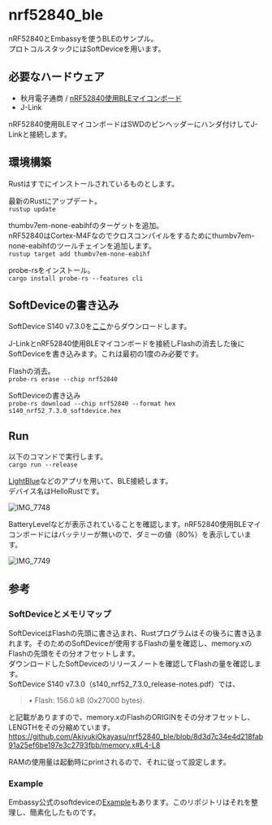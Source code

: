 # nrf52840_ble

nRF52840とEmbassyを使うBLEのサンプル。  
プロトコルスタックにはSoftDeviceを用います。

## 必要なハードウェア

- 秋月電子通商 / [nRF52840使用BLEマイコンボード](https://akizukidenshi.com/catalog/g/gK-17484/)
- J-Link

nRF52840使用BLEマイコンボードはSWDのピンヘッダーにハンダ付けしてJ-Linkと接続します。


## 環境構築

Rustはすでにインストールされているものとします。　　

最新のRustにアップデート。  
`rustup update`

thumbv7em-none-eabihfのターゲットを追加。  
nRF52840はCortex-M4Fなのでクロスコンパイルをするためにthumbv7em-none-eabihfのツールチェインを追加します。  
`rustup target add thumbv7em-none-eabihf`

probe-rsをインストール。  
`cargo install probe-rs --features cli`

## SoftDeviceの書き込み

SoftDevice S140 v7.3.0を[ここ](https://www.nordicsemi.com/Products/Development-software/s140/download)からダウンロードします。  

J-LinkとnRF52840使用BLEマイコンボードを接続しFlashの消去した後にSoftDeviceを書き込みます。これは最初の1度のみ必要です。　　

Flashの消去。  
`probe-rs erase --chip nrf52840`

SoftDeviceの書き込み  
`probe-rs download --chip nrf52840 --format hex s140_nrf52_7.3.0_softdevice.hex`


## Run

以下のコマンドで実行します。  
`cargo run --release`

[LightBlue](https://punchthrough.com/lightblue/)などのアプリを用いて、BLE接続します。  
デバイス名はHelloRustです。  

![IMG_7748](https://github.com/AkiyukiOkayasu/nrf52840_ble/assets/6957368/dd3b86b6-4a69-46b8-8a9b-b510f27c1f04)

BatteryLevelなどが表示されていることを確認します。nRF52840使用BLEマイコンボードにはバッテリーが無いので、ダミーの値（80%）を表示しています。  

![IMG_7749](https://github.com/AkiyukiOkayasu/nrf52840_ble/assets/6957368/dc2c0cb6-d70a-42e2-8644-67456c05b39a)


## 参考

### SoftDeviceとメモリマップ

SoftDeviceはFlashの先頭に書き込まれ、Rustプログラムはその後ろに書き込まれます。そのためのSoftDeviceが使用するFlashの量を確認し、memory.xのFlashの先頭をその分オフセットします。  
ダウンロードしたSoftDeviceのリリースノートを確認してFlashの量を確認します。  
SoftDevice S140 v7.3.0（s140_nrf52_7.3.0_release-notes.pdf）では、　　

> • Flash: 156.0 kB (0x27000 bytes).

と記載がありますので、memory.xのFlashのORIGINをその分オフセットし、LENGTHをその分縮めています。
https://github.com/AkiyukiOkayasu/nrf52840_ble/blob/8d3d7c34e4d218fab91a25ef6be197e3c2793fbb/memory.x#L4-L8

RAMの使用量は起動時にprintされるので、それに従って設定します。

### Example

Embassy公式のsoftdeviceの[Example](https://github.com/embassy-rs/nrf-softdevice/blob/master/examples/src/bin/ble_bas_peripheral.rs)もあります。このリポジトリはそれを整理し、簡素化したものです。




